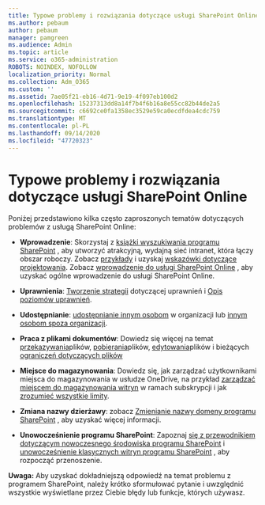 ```yaml
---
title: Typowe problemy i rozwiązania dotyczące usługi SharePoint Online
ms.author: pebaum
author: pebaum
manager: pamgreen
ms.audience: Admin
ms.topic: article
ms.service: o365-administration
ROBOTS: NOINDEX, NOFOLLOW
localization_priority: Normal
ms.collection: Adm_O365
ms.custom: ''
ms.assetid: 7ae05f21-eb16-4d71-9e19-4f097eb100d2
ms.openlocfilehash: 15237313dd8a14f7b4f6b16a8e55cc82b44de2a5
ms.sourcegitcommit: c6692ce0fa1358ec3529e59ca0ecdfdea4cdc759
ms.translationtype: MT
ms.contentlocale: pl-PL
ms.lasthandoff: 09/14/2020
ms.locfileid: "47720323"
---
```

# <a name="sharepoint-online-common-issues-and-resolutions"></a>Typowe problemy i rozwiązania dotyczące usługi SharePoint Online

Poniżej przedstawiono kilka często zaproszonych tematów dotyczących problemów z usługą SharePoint Online:

- **Wprowadzenie**: Skorzystaj z [książki wyszukiwania programu SharePoint](https://lookbook.microsoft.com/assets/SharePoint_lookbook_2019.pdf) , aby utworzyć atrakcyjną, wydajną sieć intranet, która łączy obszar roboczy. Zobacz [przykłady](https://lookbook.microsoft.com/) i uzyskaj [wskazówki dotyczące projektowania](https://spdesign.azurewebsites.net/). Zobacz [wprowadzenie do usługi SharePoint Online](https://docs.microsoft.com/sharepoint/introduction) , aby uzyskać ogólne wprowadzenie do usługi SharePoint Online.

- **Uprawnienia**: [Tworzenie strategii](https://docs.microsoft.com/sharepoint/default-sharepoint-groups) dotyczącej uprawnień i [Opis poziomów uprawnień](https://docs.microsoft.com/sharepoint/understanding-permission-levels).

- **Udostępnianie**: [udostępnianie innym osobom](https://docs.microsoft.com/sharepoint/default-sharepoint-groups) w organizacji lub [innym osobom spoza organizacji](https://docs.microsoft.com/sharepoint/external-sharing-overview).

- **Praca z plikami dokumentów**: Dowiedz się więcej na temat [przekazywania](https://support.office.com/article/Upload-a-folder-or-files-to-a-document-library-eb18fcba-c953-4d45-8d90-8da66edeacdb)plików, [pobierania](https://support.office.com/article/Download-files-and-folders-from-OneDrive-or-SharePoint-5c7397b7-19c7-4893-84fe-d02e8fa5df05)plików, [edytowania](https://support.office.com/article/Edit-a-document-in-a-document-library-02d8497f-1c13-4114-949a-b8466f639b07)plików i bieżących [ograniczeń dotyczących plików](https://support.office.com/article/invalid-file-names-and-file-types-in-onedrive-onedrive-for-business-and-sharepoint-64883a5d-228e-48f5-b3d2-eb39e07630fa)

- **Miejsce do magazynowania**: Dowiedz się, jak zarządzać użytkownikami miejsca do magazynowania w usłudze OneDrive, na przykład </a> [zarządzać miejscem do magazynowania witryn](https://docs.microsoft.com/sharepoint/manage-site-collection-storage-limits) w ramach subskrypcji i jak [zrozumieć wszystkie limity](https://docs.microsoft.com/office365/servicedescriptions/sharepoint-online-service-description/sharepoint-online-limits).

- **Zmiana nazwy dzierżawy**: zobacz [Zmienianie nazwy domeny programu SharePoint](https://docs.microsoft.com/sharepoint/change-your-sharepoint-domain-name) , aby uzyskać więcej informacji.

- **Unowocześnienie programu SharePoint**: Zapoznaj [się z przewodnikiem dotyczącym nowoczesnego środowiska programu SharePoint](https://docs.microsoft.com/sharepoint/guide-to-sharepoint-modern-experience) i [unowocześnienie klasycznych witryn programu SharePoint](https://docs.microsoft.com/sharepoint/dev/transform/modernize-classic-sites) , aby rozpocząć przenoszenie.

**Uwaga:** Aby uzyskać dokładniejszą odpowiedź na temat problemu z programem SharePoint, należy krótko sformułować pytanie i uwzględnić wszystkie wyświetlane przez Ciebie błędy lub funkcje, których używasz.